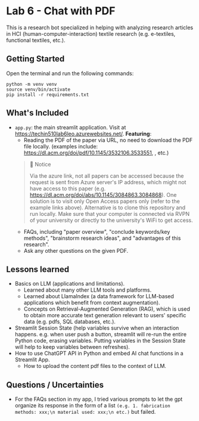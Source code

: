 # Lab 6 - Chat with PDF
This is a research bot specialized in helping with analyzing research articles in HCI (human-computer-interaction) textile research (e.g. e-textiles, functional textiles, etc.). 

## Getting Started
Open the terminal and run the following commands:

```
python -m venv venv
source venv/bin/activate
pip install -r requirements.txt
```
## What's Included
- `app.py`: the main streamlit application. Visit at https://techin510lab6leo.azurewebsites.net/. __Featuring__: 
    - Reading the PDF of the paper via URL, no need to download the PDF file locally. (examples include: https://dl.acm.org/doi/pdf/10.1145/3532106.3533551, , etc.)
  > 🛑 Notice
  > 
  > Via the azure link, not all papers can be accessed because the request is sent from Azure server's IP address, which might not have access to this paper (e.g. https://dl.acm.org/doi/abs/10.1145/3084863.3084868).
  > One solution is to visit only Open Access papers only (refer to the example links above).
  > Alternative is to clone this repository and run locally. Make sure that your computer is connected via RVPN of your university or directly to the university's WiFi to get access.
    - FAQs, including "paper overview", "conclude keywords/key methods", "brainstorm research ideas", and "advantages of this research".
    - Ask any other questions on the given PDF.

## Lessons learned
- Basics on LLM (applications and limitations).
    - Learned about many other LLM tools and platforms.
    - Learned about LlamaIndex (a data framework for LLM-based applications which benefit from context augmentation).
    - Concepts on Retrieval-Augmented Generation (RAG), which is used to obtain more accurate text generation relevant to users' specific data (e.g. pdfs, SQL databases, etc.). 
- Streamlit Session State (help variables survive when an interaction happens. e.g. when user push a button, streamlit will re-run the entire Python code, erasing variables. Putting variables in the Session State will help to keep variables between refreshes).
- How to use ChatGPT API in Python and embed AI chat functions in a Streamlit App.
    - How to upload the content pdf files to the context of LLM.

## Questions / Uncertainties
- For the FAQs section in my app, I tried various prompts to let the gpt organize its response in the form of a list `(e.g. 1. fabrication methods: xxx;\n material used: xxx;\n etc.)` but failed.
